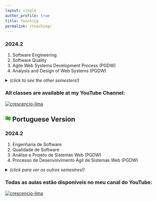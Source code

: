 ```yaml
---
layout: single
author_profile: true
title: Teaching
permalink: /teaching/
---
```


### 2024.2
1. Software Engineering
1. Software Quality
1. Agile Web Systems Development Process (PGDW) 
1. Analysis and Design of Web Systems (PGDW)

<details>
  <summary>
    <i>(click to see the other semesters!)</i> 
  </summary>
  <br/>
    <b>2024.1</b>
    <ol>
      <li>Software Engineering</li>
      <li>Programming Language 1</li>
      <li>Software Quality</li>
      <li>Strategic Information Management</li>
    </ol>
  <b>2023.2</b>
    <ol>
      <li>Software Engineering</li>
      <li>Programming Language 1</li>
      <li>Software Quality</li>
      <li>Strategic Information Management</li>
    </ol>
  <br/>
  <b>2023.1</b>
    <ol>
      <li>Software Engineering</li>
      <li>Programming Language 1</li>
      <li>Software Quality</li>
    </ol>
  <br/>
  <b>2022.2</b>
    <ol>
      <li>Software Engineering</li>
      <li>Programming Language 1</li>
      <li>Software Quality</li>
    </ol>
  <br/>
  <b>2022.1</b>
    <ol>
      <li>Software Engineering</li>
      <li>Programming Language 1</li>
      <li>Software Quality</li>
    </ol>
  <br/>
  <b>2021.2</b>
    <ol>
      <li>Software Engineering</li>
      <li>Programming Language 1</li>
      <li>Software Quality</li>
    </ol>
  <br/>
  <b>2021.1</b>
    <ol>
      <li>Software Engineering</li>
      <li>Programming Language 1</li>
      <li>Software Quality</li>
    </ol>
  <br/>
  <b>2020.2</b>
    <ol>
      <li>Software Engineering</li>
      <li>Programming Language 1</li>
      <li>Software Quality</li>
    </ol>
  <br/>
  <b>2020.1</b>
    <ol>
      <li>Digital Games</li>
      <li>Software Engineering</li>
      <li>Programming Language 1</li>
      <li>Agile Web Systems Development Process (PGDW)</li>
    </ol>
  <br/>
  <b>2019.2</b>
    <ol>
      <li>Systems Management and Assessment</li>
      <li>Human-Machine Interface</li>
      <li>Programming Language 1</li>
      <li>Analysis and Design of Web Systems (PGDW)</li>
    </ol>
  <br/>
  <b>2019.1</b>
    <ol>
      <li>Systems Management and Assessment</li>
      <li>Human-Machine Interface</li>
      <li>Programming Language 1</li>
    </ol>
  <br/>
  <b>2015.2</b>
    <ol>
      <li>Software Engineering</li>
      <li>Programming Language 1</li>
      <li>Systems Management and Assessment</li>
    </ol>
  <br/>
  <b>2015.1</b>
    <ol>
      <li>E-Commerce</li>
      <li>Software Engineering</li>
    </ol>
  <br/>
  <b>2014.2</b>
    <ol>
      <li>E-Commerce</li>
      <li>Programming Language 1</li>
    </ol>
  <br/>
  <b>2014.1</b>
    <ol>
      <li>E-Commerce</li>
      <li>Programming Language 1</li>
    </ol>
  <br/>
  <b>2013.2</b>
    <ol>
      <li>E-Commerce</li>
      <li>Software Engineering</li>
      <li>Systems Security</li>
    </ol>
  <br/>
  <b>2013.1</b>
    <ol>
      <li>E-Commerce</li>
      <li>Software Engineering</li>
      <li>Programming Language 1</li>
      <li>Operating Systems</li>
    </ol>
  <br/>
  <b>2012.2</b>
    <ol>
      <li>Systems Security</li>
      <li>Programming Techniques</li>
      <li>Programming Language 1</li>
      <li>Operating Systems</li>
    </ol>
  <br/>
  <b>2011.2</b>
    <ol>
      <li>Computer Elements</li>
      <li>Tecnology Applied to EAD</li>
    </ol>
  <br/>
  <b>2011.1</b>
    <ol>
      <li>Database</li>
      <li>Database Projects</li>
      <li>Information Systems Security</li>
      <li>Theory of Computing</li>
    </ol>
  <br/>
  <b>2010.2</b>
    <ol>
      <li>Database</li>
      <li>Database Projects</li>
      <li>Information Systems Security</li>
      <li>Theory of Computing</li>
    </ol>
  <br/>
  <b>2010.1</b>
    <ol>
      <li>Educational Games</li>
      <li>Programming Language 2</li>
    </ol>

<!--  ### 2021.2
  1. Software Engineering
  1. Programing Language 1
  1. Software Quality 

  ### 2021.1
  1. Software Engineering
  1. Programing Language 1
  1. Software Quality

  ### 2020.2 
  1. Software Engineering
  1. Programing Language 1
  1. Software Quality

  ### 2020.1
  1. Software Engineering
  1. Digital Games
  1. Programming Language 1
  1. Agile Web Systems Development Process (PGDW)

  ### 2019.2
  1. Systems Management and Assessment
  1. Human-Machine Interface
  1. Programming Language 1
  1. Analysis and Design of Web Systems (PGDW)

  ### 2019.1
  1. Systems Management and Assessment
  1. Human-Machine Interface
  1. Programming Language 1

  ### 2015.2
  1. Software Engineering
  1. Programming Language 1
  1. Systems Management and Assessment

  ### 2015.1
  1. E-Commerce
  1. Software Engineering

  ### 2014.2
  1. E-Commerce
  1. Programming Language 1

  ### 2014.1 
  1. E-Commerce
  1. Programming Language 1

  ### 2013.2
  1. E-Commerce
  1. Programming Language 1
  1. Systems Security

  ### 2013.1
  1. E-Commerce
  1. Software Engineering
  1. Programming Language 1
  1. Operational systems

  ### 2012.2
  1. Systems Security
  1. Programming Techniques
  1. Programming Language 1
  1. Operational systems

  ### 2011.2
  1. Computer Elements
  1. Technology Applied to EAD

  ### 2011.1
  1. Database
  1. Database Project
  1. Information Systems Security
  1. Theory of Computing

  ### 2010.2
  1. Database
  1. Database Project
  1. Information Systems Security
  1. Theory of Computing

  ### 2010.1
  1. Educational Games
  1. Programming Language 2 -->


</details>

### All classes are available at my YouTube Channel:
[![crescencio-lima](https://img.shields.io/badge/crescencio--lima-channel-green?colorA=ef5350&colorB=d32f2f&style=for-the-badge)](https://www.youtube.com/c/CrescencioLima/)

## <img src="/images/br_flag.png" alt="Portuguese version" style="height: 18px; width:18px;"/> Portuguese Version 

### 2024.2
1. Engenharia de Software
1. Qualidade de Software
1. Análise e Projeto de Sistemas Web (PGDW)
1. Processo de Desenvolvimento Ágil de Sistemas Web (PGDW)

<details>
  <summary> <b> </b> <i>(click para ver os outros semestres!)</i> </summary>
  <br/>
  <b>2024.1</b>
    <ol>
      <li>Engenharia de Software</li>
      <li>Gestão Estratégica da Informação</li>
      <li>Linguagem de Programação 1</li>
      <li>Qualidade de Software</li>
    </ol>
  <br/>
  <b>2023.2</b>
    <ol>
      <li>Engenharia de Software</li>
      <li>Gestão Estratégica da Informação</li>
      <li>Linguagem de Programação 1</li>
      <li>Qualidade de Software</li>
    </ol>
  <br/>
  <b>2023.1</b>
    <ol>
      <li>Engenharia de Software</li>
      <li>Linguagem de Programação 1</li>
      <li>Qualidade de Software</li>
    </ol>
  <br/>
  <b>2022.2</b>
    <ol>
      <li>Engenharia de Software</li>
      <li>Linguagem de Programação 1</li>
      <li>Qualidade de Software</li>
    </ol>
  <br/>
  <b>2022.1</b>
    <ol>
      <li>Engenharia de Software</li>
      <li>Linguagem de Programação 1</li>
      <li>Qualidade de Software</li>
    </ol>
  <br/>
  <b>2021.2</b>
    <ol>
      <li>Engenharia de Software</li>
      <li>Linguagem de Programação 1</li>
      <li>Qualidade de Software</li>
    </ol>
  <br/>
  <b>2021.1</b>
    <ol>
      <li>Engenharia de Software</li>
      <li>Linguagem de Programação 1</li>
      <li>Qualidade de Software</li>
    </ol>
  <br/>
  <b>2020.2</b>
    <ol>
      <li>Engenharia de Software</li>
      <li>Linguagem de Programação 1</li>
      <li>Qualidade de Software</li>
    </ol>
  <br/>
  <b>2020.1</b>
    <ol>
      <li>Engenharia de Software</li>
      <li>Jogos Digitais</li>
      <li>Linguagem de Programação 1</li>
      <li>Processo de Desenvolvimento Ágil de Sistemas Web (PGDW)</li>
    </ol>
  <br/>
  <b>2019.2</b>
    <ol>
      <li>Gestão e Avaliação de Sistemas</li>
      <li>Interface Homem-Máquina</li>
      <li>Linguagem de Programação 1</li>
      <li>Análise e Projeto de Sistemas Web (PGDW)</li>
    </ol>
  <br/>
  <b>2019.1</b>
    <ol>
      <li>Gestão e Avaliação de Sistemas</li>
      <li>Interface Homem-Máquina</li>
      <li>Linguagem de Programação 1</li>
    </ol>
  <br/>
  <b>2015.2</b>
    <ol>
      <li>Software Engineering</li>
      <li>Linguagem de Programação 1</li>
      <li>Gestão e Avaliação de Sistemas</li>
    </ol>
  <br/>
  <b>2015.1</b>
    <ol>
      <li>Comércio Eletrônico</li>
      <li>Engenharia de Software</li>
    </ol>
  <br/>
  <b>2014.2</b>
    <ol>
      <li>Comércio Eletrônico</li>
      <li>Linguagem de Programação 1</li>
    </ol>
  <br/>
  <b>2014.1</b>
    <ol>
      <li>Comércio Eletrônico</li>
      <li>Linguagem de Programação 1</li>
    </ol>
  <br/>
  <b>2013.2</b>
    <ol>
      <li>Comércio Eletrônico</li>
      <li>Engenharia de Software</li>
      <li>Segurança de Sistemas</li>    
    </ol>
  <br/>
  <b>2013.1</b>
    <ol>
      <li>Comércio Eletrônico</li>
      <li>Engenharia de Software</li>
      <li>Linguagem de Programação 1</li>
      <li>Sistemas Operacionais</li>
    </ol>
  <br/>
  <b>2012.2</b>
    <ol>
      <li>Segurança de Sistemas</li>
      <li>Técnicas de Programação</li>
      <li>Linguagem de Programação 1</li>
      <li>Sistemas Operacionais</li>
    </ol>
  <br/>
  <b>2011.2</b>
    <ol>
      <li>Elementos Computacionais</li>
      <li>Tecnologia Aplicada a EAD</li>
    </ol>
  <br/>
  <b>2011.1</b>
    <ol>
      <li>Banco de Dados</li>
      <li>Projeto de Banco de Dados</li>
      <li>Segurança em Sistemas de Informação</li>
      <li>Teoria da Computação</li>
    </ol>
  <br/>
  <b>2010.2</b>
    <ol>
      <li>Banco de Dados</li>
      <li>Projeto de Banco de Dados</li>
      <li>Segurança em Sistemas de Informação</li>
      <li>Teoria da Computação</li>
    </ol>
  <br/>
  <b>2010.1</b>
    <ol>
      <li>Jogos Educacionais</li>
      <li>Linguagem de Programação 2</li>
    </ol>

  <!-- ### 2021.2
  1. Engenharia de Software
  1. Linguagem de Programação 1
  1. Qualidade de Software

  ### 2021.1
  1. Engenharia de Software
  1. Linguagem de Programação 1
  1. Qualidade de Software

  ### 2020.2 
  1. Engenharia de Software
  1. Linguagem de Programação 1
  1. Qualidade de Software

  ### 2020.1
  1. Engenharia de Software
  1. Jogos Digitais
  1. Linguagem de Programação 1
  1. Processo de Desenvolvimento Ágil de Sistemas Web (PGDW)

  ### 2019.2
  1. Gestão e Avaliação de Sistemas
  1. Interface Homem-Máquina
  1. Linguagem de Programação 1
  1. Análise e Projeto de Sistemas Web (Posweb)

  ### 2019.1
  1. Gestão e Avaliação de Sistemas
  1. Interface Homem-Máquina
  1. Linguagem de Programação 1

  ### 2015.2
  1. Engenharia de Software
  1. Linguagem de Programação 1
  1. Sistemas de Apoio a Decisão

  ### 2015.1
  1. Comércio Eletrônico
  1. Engenharia de Software

  ### 2014.2
  1. Comércio Eletrônico
  1. Linguagem de Programação 1

  ### 2014.1 
  1. Comércio Eletrônico
  1. Linguagem de Programação 1

  ### 2013.2
  1. Comércio Eletrônico
  1. Linguagem de Programação 1
  1. Segurança de Sistemas

  ### 2013.1
  1. Comércio Eletrônico
  1. Engenharia de Software
  1. Linguagem de Programação 1
  1. Sistemas Operacionais

  ### 2012.2
  1. Segurança de Sistemas
  1. Técnicas de Programação
  1. Linguagem de Programação 1
  1. Sistemas Operacionais

  ### 2011.2
  1. Elementos de Informática
  1. Tecnologia Aplicada a EAD

  ### 2011.1
  1. Banco de Dados
  1. Projeto de Banco de Dados
  1. Segurança em Sistemas de Informação
  1. Teoria da Computação

  ### 2010.2
  1. Banco de Dados
  1. Projeto de Banco de Dados
  1. Segurança em Sistemas de Informação
  1. Teoria da Computação

  ### 2010.1
  1. Jogos Educacionais
  1. Linguagem de Programação 2 -->

</details>

### Todas as aulas estão disponíveis no meu canal do YouTube:
[![crescencio-lima](https://img.shields.io/badge/crescencio--lima-channel-green?colorA=ef5350&colorB=d32f2f&style=for-the-badge)](https://www.youtube.com/c/CrescencioLima/)